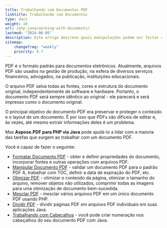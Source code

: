 ```yaml
---
title: Trabalhando com Documentos PDF 
linktitle: Trabalhando com Documentos
type: docs
weight: 10
url: /php-java/working-with-documents/
lastmod: "2024-06-05"
description: Este artigo descreve quais manipulações podem ser feitas com o documento usando Aspose.PDF para PHP via Java.
sitemap:
    changefreq: "weekly"
    priority: 0.7
---
```


PDF é o formato padrão para documentos eletrônicos. Atualmente, arquivos PDF são usados na gestão de produção, na esfera de diversos serviços financeiros, advogados, na publicação, instituições educacionais.

O arquivo PDF salva todas as fontes, cores e estrutura do documento original, independentemente de software e hardware. Portanto, o documento PDF será sempre idêntico ao original - ele parecerá e será impresso como o documento original.

O principal objetivo do documento PDF era preservar e proteger o conteúdo e o layout de um documento. É por isso que PDFs são difíceis de editar e, às vezes, até mesmo extrair informações deles é um problema.

Mas **Aspose.PDF para PHP via Java** pode ajudá-lo a lidar com a maioria das tarefas que surgem ao trabalhar com um documento PDF.

Você é capaz de fazer o seguinte:

- [Formatar Documento PDF](/pdf/php-java/formatting-pdf-document/) - obter e definir propriedades do documento, incorporar fontes e outras operações com arquivos PDF.
- [Manipular Documento PDF](/pdf/php-java/manipulate-pdf-document/) - validar um documento PDF para o padrão PDF A, trabalhar com TOC, definir a data de expiração do PDF, etc.
- [Otimizar PDF](/pdf/php-java/optimize-pdf/) - otimizar o conteúdo da página, otimizar o tamanho do arquivo, remover objetos não utilizados, comprimir todas as imagens para uma otimização de documento bem-sucedida.
- [Mesclar PDF](/pdf/php-java/merge-pdf-documents/) - mesclar vários arquivos PDF em um único documento PDF usando PHP.
- [Dividir PDF](/pdf/php-java/split-document/) - dividir páginas PDF em arquivos PDF individuais em suas aplicações Java.
- [Trabalhando com Cabeçalhos](/pdf/php-java/working-with-headings/) - você pode criar numeração nos cabeçalhos do seu documento PDF com Java.
